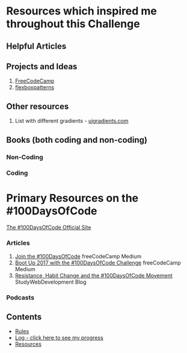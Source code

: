 # Resources which inspired me throughout this Challenge

## Helpful Articles

## Projects and Ideas
1. [FreeCodeCamp](https://www.freecodecamp.com)
2. [flexboxpatterns](https://www.flexboxpatterns.com/)

## Other resources
1. List with different gradients - [uigradients.com](https://uigradients.com/)
## Books (both coding and non-coding)

### Non-Coding

### Coding

# Primary Resources on the #100DaysOfCode

[The #100DaysOfCode Official Site](http://100daysofcode.com/)

### Articles
1. [Join the #100DaysOfCode](https://medium.freecodecamp.com/join-the-100daysofcode-556ddb4579e4) freeCodeCamp Medium
2. [Boot Up 2017 with the #100DaysOfCode Challenge](https://medium.freecodecamp.com/start-2017-with-the-100daysofcode-improved-and-updated-18ce604b237b) freeCodeCamp Medium 
3. [Resistance, Habit Change and the #100DaysOfCode Movement](https://studywebdevelopment.com/100-days-of-code.html) StudyWebDevelopment Blog

### Podcasts

## Contents
* [Rules](rules.md)
* [Log - click here to see my progress](log.md)
* [Resources](resources.md)
